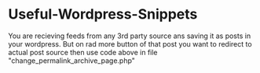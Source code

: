 # Useful-Wordpress-Snippets
You are recieving feeds from any 3rd party source ans saving it as posts in your wordpress. But on rad more button of that post you want to redirect to actual post source then use code above in file "change_permalink_archive_page.php"
